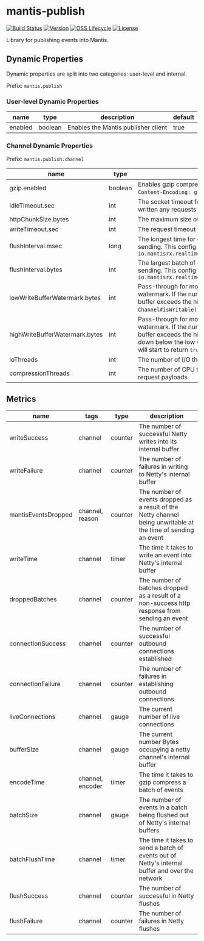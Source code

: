 # mantis-publish

[![Build Status](https://img.shields.io/travis/com/Netflix/mantis-publish.svg)](https://travis-ci.com/Netflix/mantis-publish)
[![Version](https://img.shields.io/bintray/v/netflixoss/maven/mantis-publish.svg)](https://bintray.com/netflixoss/maven/mantis-publish/_latestVersion)
[![OSS Lifecycle](https://img.shields.io/osslifecycle/Netflix/mantis-publish.svg)](https://github.com/Netflix/mantis-publish)
[![License](https://img.shields.io/github/license/Netflix/mantis-publish.svg)](https://www.apache.org/licenses/LICENSE-2.0)

Library for publishing events into Mantis.

## Dynamic Properties

Dynamic properties are split into two categories: user-level and internal.

Prefix: `mantis.publish`

### User-level Dynamic Properties

| name | type | description | default |
| ---- | ---- | ----------- | ------- |
| enabled | boolean | Enables the Mantis publisher client| true |

### Channel Dynamic Properties

Prefix: `mantis.publish.channel`

| name | type | description | default |
| ---- | ---- | ----------- | ------- |
| gzip.enabled | boolean | Enables gzip compression for request bodies and adds `Content-Encoding: gzip` to request headers | true |
| idleTimeout.sec | int | The socket timeout for channels that haven't read or written any requests for at least this time | 300 |
| httpChunkSize.bytes | int | The maximum size of http requests | 32768 |
| writeTimeout.sec | int | The request timeout for channel sending http requests | 1 |
| flushInterval.msec | long | The longest time for events to accumulate before sending. This config works in conjunction with `io.mantisrx.realtime.events.netty.flushIntervalBytes` | 50 |
| flushInterval.bytes | int | The largest batch of events to accumulate before sending. This config works in conjunction with `io.mantisrx.realtime.events.netty.flushIntervalMs` | 524288 |
| lowWriteBufferWatermark.bytes | int | Pass-through for modifying Netty's write buffer low watermark. If the number of bytes queued in the write buffer exceeds the high water mark, `Channel#isWritable()` will start to return `false` | 524288 |
| highWriteBufferWatermark.bytes | int | Pass-through for modifying Netty's write buffer high watermark. If the number of bytes queued in the write buffer exceeds the high water mark and then dropped down below the low water mark, `Channel#isWritable()` will start to return `true` again | 524288 |
| ioThreads | int | The number of I/O threads to allocate to Netty | 1 |
| compressionThreads | int | The number of CPU threads to allocate to compressing request payloads | 1 |

## Metrics

| name | tags | type | description |
| ---- | ---- | ---- | ----------- |
| writeSuccess | channel | counter | The number of successful Netty writes into its internal buffer |
| writeFailure | channel | counter | The number of failures in writing to Netty's internal buffer |
| mantisEventsDropped | channel, reason | counter | The number of events dropped as a result of the Netty channel being unwritable at the time of sending an event |
| writeTime | channel | timer | The time it takes to write an event into Netty's internal buffer |
| droppedBatches | channel | counter | The number of batches dropped as a result of a non-success http response from sending an event |
| connectionSuccess | channel | counter | The number of successful outbound connections established |
| connectionFailure | channel | counter | The number of failures in establishing outbound connections |
| liveConnections | channel | gauge | The current number of live connections |
| bufferSize | channel | gauge | The current number Bytes occupying a netty channel's internal buffer |
| encodeTime | channel, encoder | timer | The time it takes to gzip compress a batch of events |
| batchSize | channel | gauge | The number of events in a batch being flushed out of Netty's internal buffers |
| batchFlushTime | channel | timer | The time it takes to send a batch of events out of Netty's internal buffer and over the network |
| flushSuccess | channel | counter | The number of successful in Netty flushes |
| flushFailure | channel | counter | The number of failures in Netty flushes |
